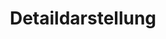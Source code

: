 ---
title: Detaildarstellung
custom_title:
  html: PAGES.DETAIL
  menu: PAGES.DETAIL_MENU_TITLE
meta:
  title: PAGES.DETAIL_META_TITLE
  keywords: PAGES.DETAIL_META_KEYWORDS
  description: PAGES.DETAIL_META_DESCRIPTION
visible: true
routes:
  default: '/trefferanzeige'
content_header_disabled: true
---